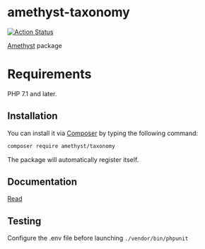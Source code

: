 # amethyst-taxonomy

[![Action Status](https://github.com/amethyst-php/taxonomy/workflows/test/badge.svg)](https://github.com/amethyst-php/taxonomy/actions)

[Amethyst](https://github.com/amethyst-php/amethyst) package

# Requirements

PHP 7.1 and later.

## Installation

You can install it via [Composer](https://getcomposer.org/) by typing the following command:

```bash
composer require amethyst/taxonomy
```

The package will automatically register itself.

## Documentation

[Read](docs/index.md)

## Testing

Configure the .env file before launching `./vendor/bin/phpunit`
